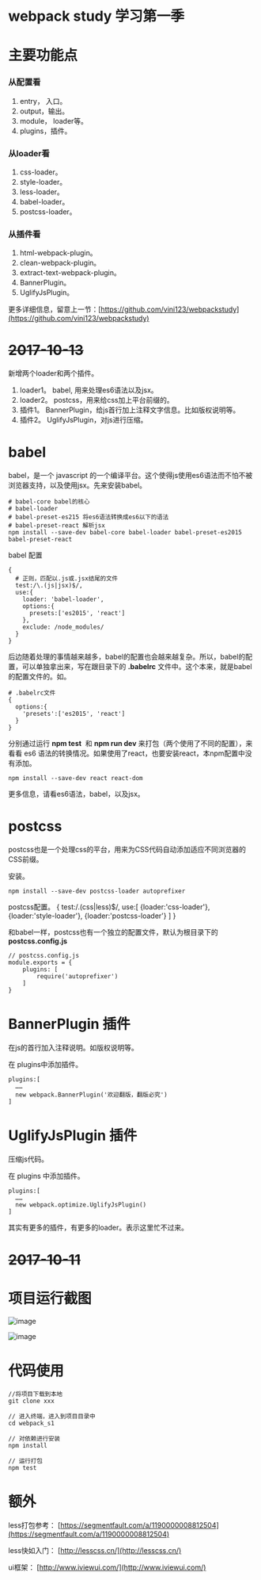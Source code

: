# webpack study 学习第一季

# 主要功能点

### 从配置看

1. entry， 入口。
2. output，输出。
3. module， loader等。
4. plugins，插件。

### 从loader看

1. css-loader。
2. style-loader。
3. less-loader。
4. babel-loader。
5. postcss-loader。

### 从插件看

1. html-webpack-plugin。
2. clean-webpack-plugin。
3. extract-text-webpack-plugin。
4. BannerPlugin。
5. UglifyJsPlugin。

更多详细信息，留意上一节：[https://github.com/vini123/webpackstudy](https://github.com/vini123/webpackstudy)

# ~~2017-10-13~~

新增两个loader和两个插件。

1. loader1。 babel, 用来处理es6语法以及jsx。
2. loader2。 postcss，用来给css加上平台前缀的。
3. 插件1。 BannerPlugin，给js首行加上注释文字信息。比如版权说明等。
4. 插件2。 UglifyJsPlugin，对js进行压缩。

# babel

babel，是一个 javascript 的一个编译平台。这个使得js使用es6语法而不怕不被浏览器支持，以及使用jsx。先来安装babel。

```
# babel-core babel的核心
# babel-loader 
# babel-preset-es215 将es6语法转换成es6以下的语法
# babel-preset-react 解析jsx
npm install --save-dev babel-core babel-loader babel-preset-es2015 babel-preset-react
```
babel 配置

```
{
  # 正则，匹配以.js或.jsx结尾的文件
  test:/\.(js|jsx)$/,
  use:{
    loader: 'babel-loader',
    options:{
      presets:['es2015', 'react']
    },
    exclude: /node_modules/
  }
}
```
后边随着处理的事情越来越多，babel的配置也会越来越复杂。所以，babel的配置，可以单独拿出来，写在跟目录下的 **.babelrc** 文件中。这个本来，就是babel的配置文件的。如。
```
# .babelrc文件
{
  options:{
    'presets':['es2015', 'react']
  }
}
```

分别通过运行 **npm test**  和 **npm run dev** 来打包（两个使用了不同的配置），来看看 es6 语法的转换情况。如果使用了react，也要安装react，本npm配置中没有添加。

```
npm install --save-dev react react-dom
```
更多信息，请看es6语法，babel，以及jsx。

# postcss

postcss也是一个处理css的平台，用来为CSS代码自动添加适应不同浏览器的CSS前缀。

安装。

```
npm install --save-dev postcss-loader autoprefixer
```

postcss配置。
{
 test:/\.(css|less)$/,
 use:[
   {loader:'css-loader'}, 
   {loader:'style-loader'}, 
   {loader:'postcss-loader'}
   ]
}

和babel一样，postcss也有一个独立的配置文件，默认为根目录下的 **postcss.config.js**

```
// postcss.config.js
module.exports = {
    plugins: [
        require('autoprefixer')
    ]
}
```

# BannerPlugin 插件

在js的首行加入注释说明。如版权说明等。

在 plugins中添加插件。
```
plugins:[
  ……
  new webpack.BannerPlugin('欢迎翻版，翻版必究')
]
```

# UglifyJsPlugin 插件

压缩js代码。

在 plugins 中添加插件。

```
plugins:[
  ……
  new webpack.optimize.UglifyJsPlugin()
]
```
其实有更多的插件，有更多的loader。表示这里忙不过来。

# ~~2017-10-11~~

# 项目运行截图

![image](https://blog.vini123.com/wp-content/uploads/2017/10/20171011173345.png?r=2)

![image](https://blog.vini123.com/wp-content/uploads/2017/10/20171011173450.png?r=2)

# 代码使用

```
//将项目下载到本地
git clone xxx

// 进入终端，进入到项目目录中
cd webpack_s1

// 对依赖进行安装
npm install

// 运行打包
npm test
```

# 额外

less打包参考： [https://segmentfault.com/a/1190000008812504](https://segmentfault.com/a/1190000008812504)

less快如入门： [http://lesscss.cn/](http://lesscss.cn/)

ui框架： [http://www.iviewui.com/](http://www.iviewui.com/)
